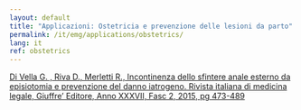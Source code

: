 ```yaml
---
layout: default
title: "Applicazioni: Ostetricia e prevenzione delle lesioni da parto"
permalink: /it/emg/applications/obstetrics/
lang: it
ref: obstetrics
---
```


<a href="/assets/pdfs/publications/2015_Riv_it_med_legale.pdf">Di Vella G. , Riva D., Merletti R., Incontinenza dello sfintere anale esterno da episiotomia e prevenzione del danno iatrogeno.  Rivista italiana di medicina legale, Giuffre’ Editore, Anno XXXVII, Fasc 2, 2015, pg 473-489</a>